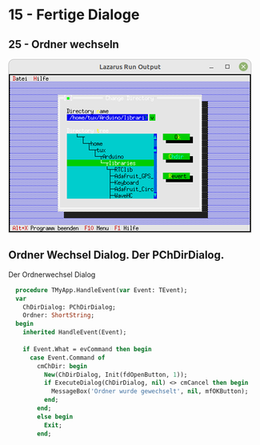 # 15 - Fertige Dialoge
## 25 - Ordner wechseln

![image.png](image.png)

Ordner Wechsel Dialog.
Der <b>PChDirDialog</b>.
---
Der Ordnerwechsel Dialog

```pascal
  procedure TMyApp.HandleEvent(var Event: TEvent);
  var
    ChDirDialog: PChDirDialog;
    Ordner: ShortString;
  begin
    inherited HandleEvent(Event);

    if Event.What = evCommand then begin
      case Event.Command of
        cmChDir: begin
          New(ChDirDialog, Init(fdOpenButton, 1));
          if ExecuteDialog(ChDirDialog, nil) <> cmCancel then begin
            MessageBox('Ordner wurde gewechselt', nil, mfOKButton);
          end;
        end;
        else begin
          Exit;
        end;
```


